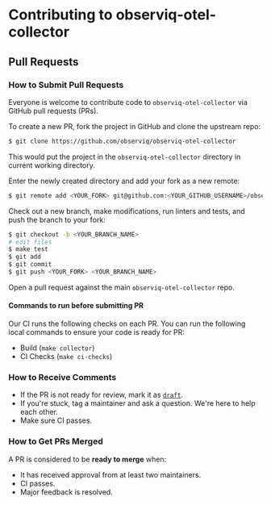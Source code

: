 # Contributing to observiq-otel-collector

## Pull Requests

### How to Submit Pull Requests

Everyone is welcome to contribute code to `observiq-otel-collector` via GitHub pull requests (PRs).

To create a new PR, fork the project in GitHub and clone the upstream repo:

```sh
$ git clone https://github.com/observiq/observiq-otel-collector
```

This would put the project in the `observiq-otel-collector` directory in current working directory.

Enter the newly created directory and add your fork as a new remote:

```sh
$ git remote add <YOUR_FORK> git@github.com:<YOUR_GITHUB_USERNAME>/observiq-otel-collector
```

Check out a new branch, make modifications, run linters and tests, and push the branch to your fork:

```sh
$ git checkout -b <YOUR_BRANCH_NAME>
# edit files
$ make test
$ git add
$ git commit
$ git push <YOUR_FORK> <YOUR_BRANCH_NAME>
```

Open a pull request against the main `observiq-otel-collector` repo.

#### Commands to run before submitting PR

Our CI runs the following checks on each PR. You can run the following local commands to ensure your code is ready for PR:

- Build (`make collector`)
- CI Checks (`make ci-checks`)


### How to Receive Comments

* If the PR is not ready for review, mark it as [`draft`](https://github.blog/2019-02-14-introducing-draft-pull-requests/).
* If you're stuck, tag a maintainer and ask a question. We're here to help each other.
* Make sure CI passes.


### How to Get PRs Merged

A PR is considered to be **ready to merge** when:

* It has received approval from at least two maintainers.
* CI passes.
* Major feedback is resolved.
